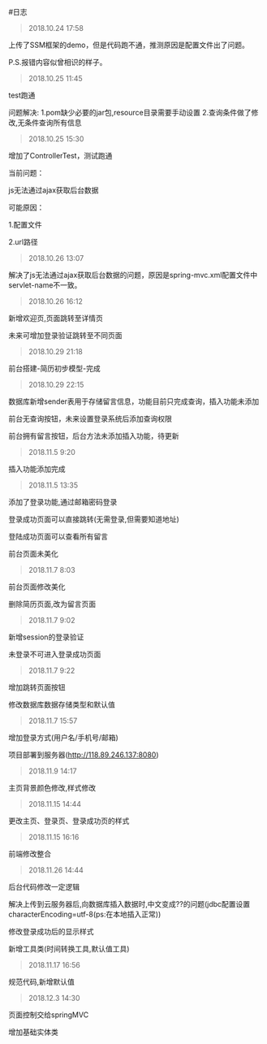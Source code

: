#日志

>2018.10.24 17:58

上传了SSM框架的demo，但是代码跑不通，推测原因是配置文件出了问题。

P.S.报错内容似曾相识的样子。

>2018.10.25 11:45

test跑通

问题解决:
1.pom缺少必要的jar包,resource目录需要手动设置
2.查询条件做了修改,无条件查询所有信息

>2018.10.25 15:30

增加了ControllerTest，测试跑通

当前问题：

js无法通过ajax获取后台数据

可能原因：

1.配置文件

2.url路径

>2018.10.26 13:07

解决了js无法通过ajax获取后台数据的问题，原因是spring-mvc.xml配置文件中servlet-name不一致。

>2018.10.26 16:12

新增欢迎页,页面跳转至详情页

未来可增加登录验证跳转至不同页面

>2018.10.29 21:18

前台搭建-简历初步模型-完成

>2018.10.29 22:15

数据库新增sender表用于存储留言信息，功能目前只完成查询，插入功能未添加

前台无查询按钮，未来设置登录系统后添加查询权限

前台拥有留言按钮，后台方法未添加插入功能，待更新

>2018.11.5 9:20

插入功能添加完成

>2018.11.5 13:35

添加了登录功能,通过邮箱密码登录

登录成功页面可以直接跳转(无需登录,但需要知道地址)

登陆成功页面可以查看所有留言

前台页面未美化

>2018.11.7 8:03

前台页面修改美化

删除简历页面,改为留言页面

>2018.11.7 9:02

新增session的登录验证

未登录不可进入登录成功页面

>2018.11.7 9:22

增加跳转页面按钮

修改数据库数据存储类型和默认值

>2018.11.7 15:57

增加登录方式(用户名/手机号/邮箱)

项目部署到服务器(http://118.89.246.137:8080)

>2018.11.9 14:17

主页背景颜色修改,样式修改

>2018.11.15 14:44

更改主页、登录页、登录成功页的样式

>2018.11.15 16:16

前端修改整合

>2018.11.26 14:44

后台代码修改一定逻辑

解决上传到云服务器后,向数据库插入数据时,中文变成??的问题(jdbc配置设置characterEncoding=utf-8(ps:在本地插入正常))

修改登录成功后的显示样式

新增工具类(时间转换工具,默认值工具)

>2018.11.17 16:56

规范代码,新增默认值

>2018.12.3 14:30

页面控制交给springMVC

增加基础实体类